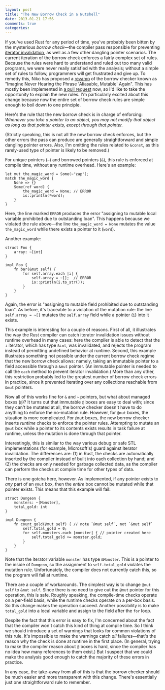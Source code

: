 ```yaml
---
layout: post
title: "The New Borrow Check in a Nutshell"
date: 2013-01-21 17:56
comments: true
categories: 
---
```


If you've used Rust for any period of time, you've probably been bitten by the mysterious *borrow check*—the compiler pass responsible for preventing [iterator invalidation], as well as a few other dangling pointer scenarios. The current iteration of the borrow check enforces a fairly complex set of rules. Because the rules were hard to understand and ruled out too many valid programs, we were never really satisfied with the analysis; without a simple set of rules to follow, programmers will get frustrated and give up. To remedy this, Niko has proposed a [revamp] of the borrow checker known as "Imagine Never Hearing the Phrase 'Aliasable, Mutable' Again". This has mostly been implemented in [a pull request] now, so I'd like to take the opportunity to explain the new rules. I'm particularly excited about this change because now the entire set of borrow check rules are simple enough to boil down to one principle.

Here's the rule that the new borrow check is in charge of enforcing: *Whenever you take a pointer to an object, you may not modify that object as long as that pointer exists, except through that pointer.*

(Strictly speaking, this is not all the new borrow check enforces, but the other errors the pass can produce are generally straightforward and simple dangling pointer errors. Also, I'm omitting the rules related to `&const`, as this rarely-used type of pointer is likely to be removed.)

For unique pointers (`~`) and borrowed pointers (`&`), this rule is enforced at compile time, without any runtime overhead. Here's an example:

    let mut the_magic_word = Some(~"zap");
    match the_magic_word {
        None => {}
        Some(ref word) {
            the_magic_word = None; // ERROR
            io::println(*word);
        }
    }

Here, the line marked `ERROR` produces the error "assigning to mutable local variable prohibited due to outstanding loan". This happens because we violated the rule above—the line `the_magic_word = None` mutates the value `the_magic_word` while there exists a pointer to it (`word`).

Another example:

    struct Foo {
        array: ~[int]
    }

    impl Foo {
        fn bar(&mut self) {
            for self.array.each |i| {
                self.array = ~[];  // ERROR
                io::println(i.to_str());
            }
        }
    }

Again, the error is "assigning to mutable field prohibited due to outstanding loan". As before, it's traceable to a violation of the mutation rule: the line `self.array = ~[]` mutates the `self.array` field while a pointer (`i`) into it exists.

This example is interesting for a couple of reasons. First of all, it illustrates the way the Rust compiler can catch iterator invalidation issues without runtime overhead in many cases: here the compiler is able to detect that the `i` iterator, which has type `&int`, was invalidated, and rejects the program instead of permitting undefined behavior at runtime. Second, this example illustrates something not possible under the current borrow check regime that the new borrow check allows: namely, taking an immutable pointer to a field accessible through a `&mut` pointer. (An immutable pointer is needed to call the `each` method to prevent iterator invalidation.) More than any other, this restriction probably led to the greatest number of borrow check errors in practice, since it prevented iterating over any collections reachable from `&mut` pointers.

Now all of this works fine for `&` and `~` pointers, but what about managed boxes (`@`)? It turns out that immutable `@` boxes are easy to deal with; since they can't be mutated at all, the borrow checker doesn't have to do anything to enforce the no-mutation rule. However, for `@mut` boxes, the situation is more complicated. For `@mut` boxes, the new borrow checker inserts *runtime* checks to enforce the pointer rules. Attempting to mutate an `@mut` box while a pointer to its contents exists results in task failure at runtime, unless the mutation is done through that pointer.

Interestingly, this is similar to the way various debug or safe STL implementations (for example, Microsoft's) guard against iterator invalidation. The differences are: (1) in Rust, the checks are automatically inserted by the compiler instead of built into each collection by hand; and (2) the checks are only needed for garbage collected data, as the compiler can perform the checks at compile time for other types of data.

There is one gotcha here, however. As implemented, if any pointer exists to *any* part of an `@mut` box, then the *entire* box cannot be mutated while that pointer exists. This means that this example will fail:

    struct Dungeon {
	    monsters: ~[Monster],
	    total_gold: int
    }

    impl Dungeon {
	    fn count_gold(@mut self) { // note `@mut self`, not `&mut self`
		    self.total_gold = 0;
		    for self.monsters.each |monster| { // pointer created here
			    self.total_gold += monster.gold;
		    }
		}
	}

Note that the iterator variable `monster` has type `&Monster`. This is a pointer to the inside of `Dungeon`, so the assignment to `self.total_gold` violates the mutation rule. Unfortunately, the compiler does not currently catch this, so the program will fail at runtime.

There are a couple of workarounds. The simplest way is to change `@mut self` to `&mut self`. Since there is no need to give out the `@mut` pointer for this operation, this is safe. Roughly speaking, the compile-time checks operate on a per-field basis, while the runtime checks operate on a per-box basis. So this change makes the operation succeed. Another possibility is to make `total_gold` into a local variable and assign to the field after the `for` loop.

Despite the fact that this error is easy to fix, I'm concerned about the fact that the compiler won't catch this kind of thing at compile time. So I think we should introduce a set of warnings that looks for common violations of this rule. It's impossible to make the warnings catch *all* failures—that's the reason why the check is done at runtime in the first place. (In general, trying to make the compiler reason about `@` boxes is hard, since the compiler has no idea how many references to them exist.) But I suspect that we could make the analysis good enough to catch the majority of these errors in practice.

In any case, the take-away from all of this is that the borrow checker should be much easier and more transparent with this change. There's essentially just one straightforward rule to remember.

[iterator invalidation]: http://stackoverflow.com/questions/6438086/iterator-invalidation-rules
[revamp]: http://smallcultfollowing.com/babysteps/blog/2012/11/18/imagine-never-hearing-the-phrase-aliasable/
[a pull request]: https://github.com/mozilla/rust/pull/4454
